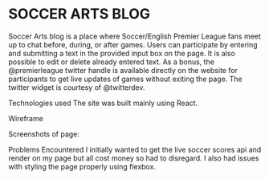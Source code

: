<h1>SOCCER ARTS BLOG</h1>

Soccer Arts blog is a place where Soccer/English Premier League fans meet up to chat
before, during, or after games. Users can participate by entering and submitting a 
text in the provided input box on the page. It is also possible to edit or delete
already entered text. As a bonus, the @premierleague twitter handle is available directly 
on the website for participants to get live updates of games without exiting the page.
The twitter widget is courtesy of @twitterdev.

Technologies used
The site was built mainly using React.


Wireframe







Screenshots of page: 








Problems Encountered
 I initially wanted to get the live soccer scores api and render on
my page but all cost money so had to disregard. I also had issues with styling the page
properly using flexbox.








